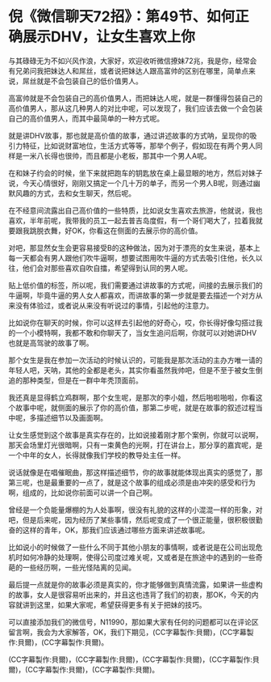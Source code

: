 # 倪《微信聊天72招》：第49节、如何正确展示DHV，让女生喜欢上你

与其碌碌无为不如兴风作浪，大家好，欢迎收听微信撩妹72兆，我是你，经常会有兄弟问我把妹达人和屌丝，或者说把妹达人跟高富帅的区别在哪里，简单点来说，屌丝就是不会包装自己的低价值男人。

高富帅就是不会包装自己的高价值男人，而把妹达人呢，就是一群懂得包装自己的高价值男人，那从这几种男人的对比中呢，可以发现了，我们应该去做一个会包装自己的高价值男人，而其中最简单的一种方式呢。

就是讲DHV故事，那也就是高价值的故事，通过讲述故事的方式呐，呈现你的吸引力特征，比如说财富地位，生活方式等等，那举个例子，假如现在有两个男人同样是一米八长得也很帅，而且都是小老板，那其中一个男人A呢。

在和妹子约会的时候，坐下来就把跑车的钥匙放在桌上最显眼的地方，然后对妹子说，今天心情很好，刚刚又搞定一个几十万的单子，而另一个男人B呢，则通过幽默风趣的方式，去和女生聊天，然后呢。

在不经意间流露出自己高价值的一些特质，比如说女生喜欢去旅游，他就说，我也喜欢，半年前呢，我带我的员工一起去普吉岛度假，有一个哥们喝大了，拉着我就要跟我跳脱衣舞，好OK，你看这在侧面的去展示你的高价值。

对吧，那显然女生会更容易接受B的这种做法，因为对于漂亮的女生来说，基本上每一天都会有男人跟他们吹牛逼啊，想要试图用吹牛逼的方式去吸引住他，长久以往，他们会对那些喜欢自吹自擂，希望得到认同的男人呢。

贴上低价值的标签，所以呢，我们需要通过讲故事的方式呢，间接的去展示我们的牛逼啊，毕竟牛逼的男人女人都喜欢，而讲故事的第一步就是要去描述一个对方从来没有体验过，或者说从来没有听说过的事情，引起他的注意力。

比如说你在聊天的时候，你可以这样去引起他的好奇心，哎，你长得好像勾搭过我的一个小模特啊，我都不敢和你聊天了，当女生追问后啊，你就可以对她讲DHV也就是高驾驶的故事了啊。

那个女生是我在参加一次活动的时候认识的，可能我是那次活动的主办方唯一请的年轻人吧，天呐，其他的全都是老头，其实你看虽然我帅吧，但是不至于被女生倒追的那种类型，但是在一群中年秃顶面前。

我还真是显得鹤立鸡群啊，那个女生呢，是那次的李小姐，然后啪啦啪啦，你看这个故事中呢，就侧面的展示了你的高价值，那第二步呢，就是在故事的叙述过程当中呢，多描述细节以及画面啊。

让女生感觉到这个故事是真实存在的，比如说接着刚才那个案例，你就可以说啊，那天会场里灯光很暗啊，只有一束黄色的光啊，打在讲台上，那分享的嘉宾呢，是一个中年的女人，长得就像我们学校的教导处主任一样。

说话就像是在唱催眠曲，那这样描述细节，你的故事就能体现出真实的感觉了，那第三呢，也是最重要的一点了，就是这个故事的组成必须是由冲突的感受和行为啊，组成的，比如说你前面可以讲一个自己啊。

曾经是一个负能量爆棚的为人处事啊，很没有礼貌的这样的小混混一样的形象，对吧，但是后来呢，因为经历了某些事情，然后呢变成了一个很正能量，很积极很勤奋的这样的青年，OK，那我们应该通过哪些方面来讲述故事呢。

比如说小的时候做了一些什么不同于其他小朋友的事情啊，或者说是在公司出现危机时如何冷静的处理啊，使得公司度过难关呢，又或者是在旅途中的遇到的一些奇葩的一些经历啊，一些光怪陆离的见闻。

最后提一点就是你的故事必须是真实的，你才能够做到真情流露，如果讲一些虚构的故事，女人是很容易听出来的，并且这也违背了我们的初衷，那OK，今天的内容就讲到这里，如果大家呢，希望获得更多有关于把妹的技巧。

可以直接添加我们的微信号，N11990，那如果大家有任何的问题都可以在评论区留言啊，我会为大家解答，OK，我们下期见，(CC字幕製作:貝爾)，(CC字幕製作:貝爾)，(CC字幕製作:貝爾)。

(CC字幕製作:貝爾)，(CC字幕製作:貝爾)，(CC字幕製作:貝爾)，(CC字幕製作:貝爾)，(CC字幕製作:貝爾)，(CC字幕製作:貝爾)。

